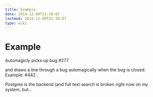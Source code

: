 ```yaml
---
title: Example
date: 2014-12-09T21:30:07
lastmod: 2014-12-09T21:30:07
type: wiki
---
```

Example
=======

Automagicly picks up bug \#277

and draws a line through a bug automagically when the bug is closed.
Example: \#442 .

Postgres is the backend (and full text search is broken right now on my
system, but...
